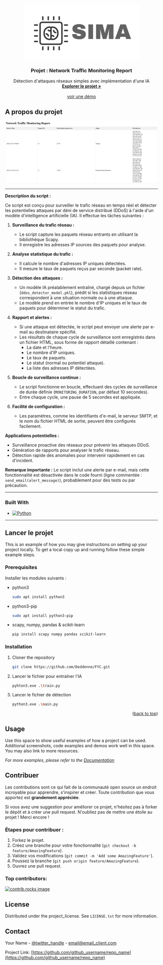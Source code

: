<!-- PROJECT IA DETECTION ATTACK -->

<!-- PROJECT LOGO -->
<br />
<div align="center">
<img src="image/sima.png" alt="Logo" >

<h3 align="center">Projet : Network Traffic Monitoring Report</h3>

  <p align="center">
    Détection d'attaques réseaux simples avec implémentation d'une IA
    <br />
    <a href="https://github.com/Deddenne/FYC.git"><strong>Explorer le projet »</strong></a>
    <br />
    <br />
    <a href="https://github.com/github_username/repo_name">voir une démo</a>
  </p>
</div>


<!-- ABOUT THE PROJECT -->
## A propos du projet

<img src="image/product-screenshot.png" alt="product-screenshot">

---

**Description du script :**

Ce script est conçu pour surveiller le trafic réseau en temps réel et détecter les potentielles attaques par déni de service distribué (DDoS) à l'aide d'un modèle d'intelligence artificielle (IA). Il effectue les tâches suivantes :

1. **Surveillance du trafic réseau :**
   - Le script capture les paquets réseau entrants en utilisant la bibliothèque Scapy.
   - Il enregistre les adresses IP sources des paquets pour analyse.

2. **Analyse statistique du trafic :**
   - Il calcule le nombre d'adresses IP uniques détectées.
   - Il mesure le taux de paquets reçus par seconde (packet rate).

3. **Détection des attaques :**
   - Un modèle IA préalablement entraîné, chargé depuis un fichier (`ddos_detector_model.pkl`), prédit si les statistiques réseau correspondent à une situation normale ou à une attaque.
   - Le modèle prend en entrée le nombre d'IP uniques et le taux de paquets pour déterminer le statut du trafic.

4. **Rapport et alertes :**
   - Si une attaque est détectée, le script peut envoyer une alerte par e-mail au destinataire spécifié.
   - Les résultats de chaque cycle de surveillance sont enregistrés dans un fichier HTML, sous forme de rapport détaillé contenant :
     - La date et l'heure.
     - Le nombre d'IP uniques.
     - Le taux de paquets.
     - Le statut (normal ou potentiel attaque).
     - La liste des adresses IP détectées.

5. **Boucle de surveillance continue :**
   - Le script fonctionne en boucle, effectuant des cycles de surveillance de durée définie (`MONITORING_DURATION`, par défaut 10 secondes).
   - Entre chaque cycle, une pause de 5 secondes est appliquée.

6. **Facilité de configuration :**
   - Les paramètres, comme les identifiants d'e-mail, le serveur SMTP, et le nom du fichier HTML de sortie, peuvent être configurés facilement.

**Applications potentielles :**
- Surveillance proactive des réseaux pour prévenir les attaques DDoS.
- Génération de rapports pour analyser le trafic réseau.
- Détection rapide des anomalies pour intervenir rapidement en cas d'incident.

**Remarque importante :**
Le script inclut une alerte par e-mail, mais cette fonctionnalité est désactivée dans le code fourni (ligne commentée : `send_email(alert_message)`), probablement pour des tests ou par précaution.

---


### Built With

* [![Python][Python.js]][Python-url]

---

<!-- GETTING STARTED -->
## Lancer le projet

This is an example of how you may give instructions on setting up your project locally.
To get a local copy up and running follow these simple example steps.

### Prerequisites

Installer les modules suivants : 
* python3 
  ```sh
  sudo apt install python3
  ```

* python3-pip
  ```sh
  sudo apt install python3-pip
  ```

* scapy, numpy, pandas & scikit-learn
  ```sh
  pip install scapy numpy pandas scikit-learn
  ```

### Installation
1. Cloner the repository
   ```sh
   git clone https://github.com/Deddenne/FYC.git
   ```
2. Lancer le fichier pour entraîner l'IA
   ```sh
   pyhton3.exe .\train.py
   ```
3. Lancer le fichier de détection
   ```sh
   python3.exe .\main.py
   ```

<p align="right">(<a href="#readme-top">back to top</a>)</p>


<!-- USAGE EXAMPLES -->
## Usage

Use this space to show useful examples of how a project can be used. Additional screenshots, code examples and demos work well in this space. You may also link to more resources.

_For more examples, please refer to the [Documentation](https://example.com)_


<!-- CONTRIBUTING -->
## Contribuer

Les contributions sont ce qui fait de la communauté open source un endroit incroyable pour apprendre, s'inspirer et créer. Toute contribution que vous apportez est **grandement appréciée**.

Si vous avez une suggestion pour améliorer ce projet, n'hésitez pas à forker le dépôt et à créer une pull request.
N'oubliez pas de mettre une étoile au projet ! Merci encore !

### Étapes pour contribuer :
1. Forkez le projet.
2. Créez une branche pour votre fonctionnalité (`git checkout -b feature/AmazingFeature`).
3. Validez vos modifications (`git commit -m 'Add some AmazingFeature'`).
4. Poussez la branche (`git push origin feature/AmazingFeature`).
5. Ouvrez une pull request.

### Top contributors:

<a href="https://github.com/Deddenne/FYC/graphs/contributors">
  <img src="https://contrib.rocks/image?repo=Deddenne/FYC" alt="contrib.rocks image" />
</a>



<!-- LICENSE -->
## License

Distributed under the project_license. See `LICENSE.txt` for more information.

<!-- CONTACT -->
## Contact

Your Name - [@twitter_handle](https://twitter.com/twitter_handle) - email@email_client.com

Project Link: [https://github.com/github_username/repo_name](https://github.com/github_username/repo_name)


<!-- MARKDOWN LINKS & IMAGES -->
<!-- https://www.markdownguide.org/basic-syntax/#reference-style-links -->
[Python-url]: https://www.python.org/
[Python.js]: https://img.shields.io/badge/python-3.10-blue?style=for-the-badge&logo=python&logoColor=white


